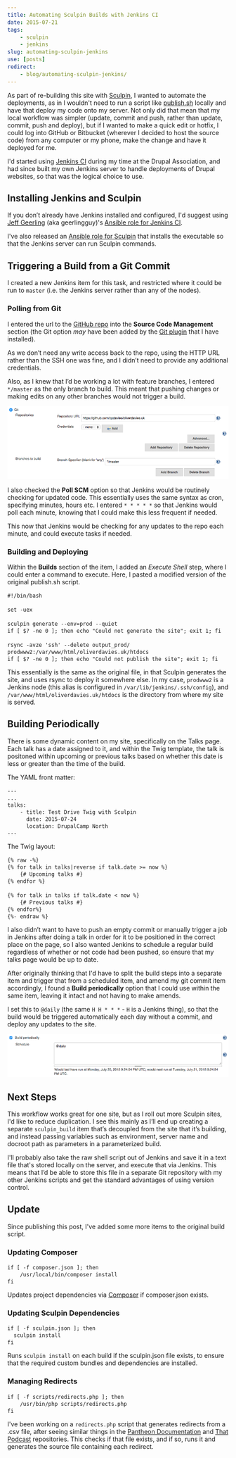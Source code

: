 ```yaml
---
title: Automating Sculpin Builds with Jenkins CI
date: 2015-07-21
tags:
    - sculpin
    - jenkins
slug: automating-sculpin-jenkins
use: [posts]
redirect:
    - blog/automating-sculpin-jenkins/
---
```

As part of re-building this site with [Sculpin](http://sculpin.io), I wanted to automate the deployments, as in I wouldn't need to run a script like [publish.sh](https://raw.githubusercontent.com/sculpin/sculpin-blog-skeleton/master/publish.sh) locally and have that deploy my code onto my server. Not only did that mean that my local workflow was simpler (update, commit and push, rather than update, commit, push and deploy), but if I wanted to make a quick edit or hotfix, I could log into GitHub or Bitbucket (wherever I decided to host the source code) from any computer or my phone, make the change and have it deployed for me.

I'd started using [Jenkins CI](http://jenkins-ci.org) during my time at the Drupal Association, and had since built my own Jenkins server to handle deployments of Drupal websites, so that was the logical choice to use.

## Installing Jenkins and Sculpin

If you don’t already have Jenkins installed and configured, I'd suggest using [Jeff Geerling](http://jeffgeerling.com/) (aka geerlingguy)'s [Ansible role for Jenkins CI](https://galaxy.ansible.com/list#/roles/440).

I've also released an [Ansible role for Sculpin](https://galaxy.ansible.com/list#/roles/4063) that installs the executable so that the Jenkins server can run Sculpin commands.

## Triggering a Build from a Git Commit

I created a new Jenkins item for this task, and restricted where it could be run to `master` (i.e. the Jenkins server rather than any of the nodes).

### Polling from Git

I entered the url to the [GitHub repo](https://github.com/opdavies/oliverdavies.uk) into the **Source Code Management** section (the Git option *may* have been added by the [Git plugin](https://wiki.jenkins-ci.org/display/JENKINS/Git+Plugin) that I have installed).

As we don’t need any write access back to the repo, using the HTTP URL rather than the SSH one was fine, and I didn’t need to provide any additional credentials.

Also, as I knew that I’d be working a lot with feature branches, I entered `*/master` as the only branch to build. This meant that pushing changes or making edits on any other branches would not trigger a build.

![Defining the Git repository in Jenkins](/assets/images/blog/oliverdavies-uk-jenkins-git-repo.png)

I also checked the **Poll SCM** option so that Jenkins would be routinely checking for updated code. This essentially uses the same syntax as cron, specifying minutes, hours etc. I entered `* * * * *` so that Jenkins would poll each minute, knowing that I could make this less frequent if needed.

This now that Jenkins would be checking for any updates to the repo each minute, and could execute tasks if needed.

### Building and Deploying

Within the **Builds** section of the item, I added an *Execute Shell* step, where I could enter a command to execute. Here, I pasted a modified version of the original publish.sh script.

    #!/bin/bash

    set -uex

    sculpin generate --env=prod --quiet
    if [ $? -ne 0 ]; then echo "Could not generate the site"; exit 1; fi

    rsync -avze 'ssh' --delete output_prod/ prodwww2:/var/www/html/oliverdavies.uk/htdocs
    if [ $? -ne 0 ]; then echo "Could not publish the site"; exit 1; fi

This essentially is the same as the original file, in that Sculpin generates the site, and uses rsync to deploy it somewhere else. In my case, `prodwww2` is a Jenkins node (this alias is configured in `/var/lib/jenkins/.ssh/config`), and `/var/www/html/oliverdavies.uk/htdocs` is the directory from where my site is served.

## Building Periodically

There is some dynamic content on my site, specifically on the Talks page. Each talk has a date assigned to it, and within the Twig template, the talk is positoned within upcoming or previous talks based on whether this date is less or greater than the time of the build.

The YAML front matter:

    ---
    ...
    talks:
        - title: Test Drive Twig with Sculpin
          date: 2015-07-24
          location: DrupalCamp North
    ---

The Twig layout:

    {% raw -%}
    {% for talk in talks|reverse if talk.date >= now %}
        {# Upcoming talks #}
    {% endfor %}

    {% for talk in talks if talk.date < now %}
        {# Previous talks #}
    {% endfor%}
    {%- endraw %}

I also didn’t want to have to push an empty commit or manually trigger a job in Jenkins after doing a talk in order for it to be positioned in the correct place on the page, so I also wanted Jenkins to schedule a regular build regardless of whether or not code had been pushed, so ensure that my talks page would be up to date.

After originally thinking that I'd have to split the build steps into a separate item and trigger that from a scheduled item, and amend my git commit item accordingly, I found a **Build periodically** option that I could use within the same item, leaving it intact and not having to make amends.

I set this to `@daily` (the same `H H * * *` - `H` is a Jenkins thing), so that the build would be triggered automatically each day without a commit, and deploy any updates to the site.

![Setting Jenkins to periodically build a new version of the site.](/assets/images/blog/oliverdavies-uk-jenkins-git-timer.png)

## Next Steps

This workflow works great for one site, but as I roll out more Sculpin sites, I'd like to reduce duplication. I see this mainly as I’ll end up creating a separate `sculpin_build` item that’s decoupled from the site that it’s building, and instead passing variables such as environment, server name and docroot path as parameters in a parameterized build.

I'll probably also take the raw shell script out of Jenkins and save it in a text file that's stored locally on the server, and execute that via Jenkins. This means that I’d be able to store this file in a separate Git repository with my other Jenkins scripts and get the standard advantages of using version control.

## Update

Since publishing this post, I've added some more items to the original build script.

### Updating Composer

    if [ -f composer.json ]; then
        /usr/local/bin/composer install
    fi

Updates project dependencies via [Composer](https://getcomposer.org/doc/00-intro.md#introduction) if composer.json exists.

### Updating Sculpin Dependencies

    if [ -f sculpin.json ]; then
      sculpin install
    fi

Runs `sculpin install` on each build if the sculpin.json file exists, to ensure that the required custom bundles and dependencies are installed.

### Managing Redirects

    if [ -f scripts/redirects.php ]; then
        /usr/bin/php scripts/redirects.php
    fi

I've been working on a `redirects.php` script that generates redirects from a .csv file, after seeing similar things in the [Pantheon Documentation](https://github.com/pantheon-systems/documentation) and [That Podcast](https://github.com/thatpodcast/thatpodcast.io) repositories. This checks if that file exists, and if so, runs it and generates the source file containing each redirect.
